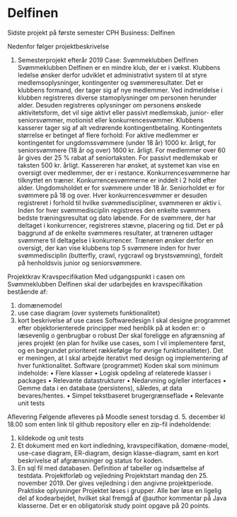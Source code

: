 # Delfinen
Sidste projekt på første semester CPH Business: Delfinen 

Nedenfor følger projektbeskrivelse

  1. Semesterprojekt efterår 2019
Case: Svømmeklubben Delfinen
Svømmeklubben Delfinen er en mindre klub, der er i vækst. Klubbens ledelse ønsker derfor udviklet et administrativt system til at styre medlemsoplysninger, kontingenter og svømmeresultater.
Det er klubbens formand, der tager sig af nye medlemmer. Ved indmeldelse i klubben registreres diverse stamoplysninger om personen herunder alder.
Desuden registreres oplysninger om personens ønskede aktivitetsform, det vil sige aktivt eller passivt medlemskab, junior- eller seniorsvømmer, motionist eller konkurrencesvømmer.
Klubbens kasserer tager sig af alt vedrørende kontingentbetaling. Kontingentets størrelse er betinget af flere forhold:
For aktive medlemmer er kontingentet for ungdomssvømmere (under 18 år) 1000 kr. årligt, for seniorsvømmere (18 år og over) 1600 kr. årligt. 
For medlemmer over 60 år gives der 25 % rabat af seniortaksten. For passivt medlemskab er taksten 500 kr. årligt.
Kassereren har ønsket, at systemet kan vise en oversigt over medlemmer, der er i restance.
Konkurrencesvømmerne har tilknyttet en træner. Konkurrencesvømmerne er inddelt i 2 hold efter alder. Ungdomsholdet er for svømmere under 18 år. Seniorholdet er for svømmere på 18 og over. 
Hver konkurrencesvømmer er desuden registreret i forhold til hvilke svømmediscipliner, svømmeren er aktiv i.
Inden for hver svømmedisciplin registreres den enkelte svømmers bedste træningsresultat og dato løbende. 
For de svømmere, der har deltaget i konkurrencer, registreres stævne, placering og tid. 
Det er på baggrund af de enkelte svømmeres resultater, at træneren udtager svømmere til deltagelse i konkurrencer. 
Træneren ønsker derfor en oversigt, der kan vise klubbens top 5 svømmere inden for hver svømmedisciplin (butterfly, crawl, rygcrawl og brystsvømning), fordelt på henholdsvis junior og seniorsvømmere.


  Projektkrav
Kravspecifikation
Med udgangspunkt i casen om Svømmeklubben Delfinen skal der udarbejdes en kravspecifikation bestående af:
1. domænemodel
2. use case diagram (over systemets funktionalitet)
3. kort beskrivelse af use cases
Softwaredesign
I skal designe programmet efter objektorienterede principper med henblik på at koden er:
o læsevenlig o genbrugbar o robust
Der skal foreligge en afgrænsning af jeres projekt (en plan for hvilke use cases, som I vil implementere først, og en begrundet prioriteret rækkefølge for øvrige funktionaliteter).
Det er meningen, at I skal arbejde iterativt med design og implementering af hver funktionalitet.
Software (programmet)
Koden skal som minimum indeholde:
• Flere klasser
• Logisk opdeling af relaterede klasser i packages
• Relevante datastrukturer
• Nedarvning og/eller interfaces
• Gemme data i en database (persistens), således, at data bevares/hentes.
• Simpel tekstbaseret brugergrænseflade
• Relevante unit tests

  Aflevering
Følgende afleveres på Moodle senest torsdag d. 5. december kl 18.00 som enten link til github repository eller en zip-fil indeholdende:
1. kildekode og unit tests
2. Et dokument med en kort indledning, kravspecifikation, domæne-model, use-case
diagram, ER-diagram, design klasse-diagram, samt en kort beskrivelse af afgrænsninger og
status for koden.
3. En sql fil med databasen. Definition af tabeller og indsættelse af testdata.
Projektforløb og vejledning
Projektstart mandag den 25. november 2019.
Der gives vejledning i den angivne projektperiode.
Praktiske oplysninger
Projektet løses i grupper.
Alle bør løse en ligelig del af kodearbejdet, hvilket skal fremgå af @author kommentar på Java klasserne.
Det er en obligatorisk study point opgave på 20 points.

